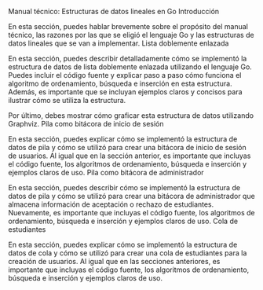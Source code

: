 Manual técnico: Estructuras de datos lineales en Go
Introducción

En esta sección, puedes hablar brevemente sobre el propósito del manual técnico, las razones por las que se eligió el lenguaje Go y las estructuras de datos lineales que se van a implementar.
Lista doblemente enlazada

En esta sección, puedes describir detalladamente cómo se implementó la estructura de datos de lista doblemente enlazada utilizando el lenguaje Go. Puedes incluir el código fuente y explicar paso a paso cómo funciona el algoritmo de ordenamiento, búsqueda e inserción en esta estructura. Además, es importante que se incluyan ejemplos claros y concisos para ilustrar cómo se utiliza la estructura.

Por último, debes mostrar cómo graficar esta estructura de datos utilizando Graphviz.
Pila como bitácora de inicio de sesión

En esta sección, puedes explicar cómo se implementó la estructura de datos de pila y cómo se utilizó para crear una bitácora de inicio de sesión de usuarios. Al igual que en la sección anterior, es importante que incluyas el código fuente, los algoritmos de ordenamiento, búsqueda e inserción y ejemplos claros de uso.
Pila como bitácora de administrador

En esta sección, puedes describir cómo se implementó la estructura de datos de pila y cómo se utilizó para crear una bitácora de administrador que almacena información de aceptación o rechazo de estudiantes. Nuevamente, es importante que incluyas el código fuente, los algoritmos de ordenamiento, búsqueda e inserción y ejemplos claros de uso.
Cola de estudiantes

En esta sección, puedes explicar cómo se implementó la estructura de datos de cola y cómo se utilizó para crear una cola de estudiantes para la creación de usuarios. Al igual que en las secciones anteriores, es importante que incluyas el código fuente, los algoritmos de ordenamiento, búsqueda e inserción y ejemplos claros de uso.